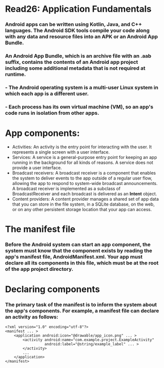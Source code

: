 # **Read26: Application Fundamentals**

### Android apps can be written using Kotlin, Java, and C++ languages. The Android SDK tools compile your code along with any data and resource files into an APK or an Android App Bundle.

### An Android App Bundle, which is an archive file with an .aab suffix, contains the contents of an Android app project including some additional metadata that is not required at runtime. 

### - The Android operating system is a multi-user Linux system in which each app is a different user.
### - Each process has its own virtual machine (VM), so an app's code runs in isolation from other apps.

# App components:
* Activities: An activity is the entry point for interacting with the user. It represents a single screen with a user interface.
* Services: A service is a general-purpose entry point for keeping an app running in the background for all kinds of reasons. A service does not provide a user interface. 
* Broadcast receivers: A broadcast receiver is a component that enables the system to deliver events to the app outside of a regular user flow, allowing the app to respond to system-wide broadcast announcements.
A broadcast receiver is implemented as a subclass of BroadcastReceiver and each broadcast is delivered as an **Intent** object. 
* Content providers: A content provider manages a shared set of app data that you can store in the file system, in a SQLite database, on the web, or on any other persistent storage location that your app can access. 


# The manifest file
### Before the Android system can start an app component, the system must know that the component exists by reading the app's manifest file, AndroidManifest.xml. Your app must declare all its components in this file, which must be at the root of the app project directory.


# Declaring components
### The primary task of the manifest is to inform the system about the app's components. For example, a manifest file can declare an activity as follows:

```
<?xml version="1.0" encoding="utf-8"?>
<manifest ... >
    <application android:icon="@drawable/app_icon.png" ... >
        <activity android:name="com.example.project.ExampleActivity"
                  android:label="@string/example_label" ... >
        </activity>
        ...
    </application>
</manifest>

```

